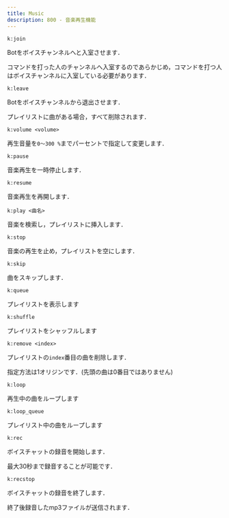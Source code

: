 ```yaml
---
title: Music
description: 800 - 音楽再生機能
---
```


<command 
  name="join"
  :roles="[{name: 'サーバーOnly', color: 'green'}]"
  :usages="['k:join']">

<div>

  `k:join`

Botをボイスチャンネルへと入室させます．

コマンドを打った人のチャンネルへ入室するのであらかじめ，コマンドを打つ人はボイスチャンネルに入室している必要があります．

</div>

</command>

<command 
  name="leave"
  :roles="[{name: 'サーバーOnly', color: 'green'}]"
  :usages="['k:leave']">

<div>

  `k:leave`

Botをボイスチャンネルから退出させます．

プレイリストに曲がある場合，すべて削除されます．

</div>

</command>

<command 
  name="volume"
  :roles="[{name: 'サーバーOnly', color: 'green'}]"
  :usages="['k:volume 100', 'k:volume 30']">

<div>

  `k:volume <volume>`

再生音量を`0～300 %`までパーセントで指定して変更します．

</div>

</command>

<command 
  name="pause"
  :roles="[{name: 'サーバーOnly', color: 'green'}]"
  :usages="['k:pause']">

<div>

  `k:pause`

音楽再生を一時停止します．

</div>

</command>

<command 
  name="resume"
  :roles="[{name: 'サーバーOnly', color: 'green'}]"
  :usages="['k:resume']">

<div>

  `k:resume`

音楽再生を再開します．

</div>

</command>

<command 
  name="play"
  :roles="[{name: 'サーバーOnly', color: 'green'}]"
  :usages="['k:play 潮風']">

<div>

  `k:play <曲名>`

音楽を検索し，プレイリストに挿入します．

</div>

</command>

<command 
  name="stop"
  :roles="[{name: 'サーバーOnly', color: 'green'}]"
  :usages="['k:stop']">

<div>

  `k:stop`

音楽の再生を止め，プレイリストを空にします．

</div>

</command>

<command 
  name="skip"
  :roles="[{name: 'サーバーOnly', color: 'green'}]"
  :usages="['k:skip']">

<div>

  `k:skip`

曲をスキップします．

</div>

</command>

<command 
  name="queue"
  :aliases="['playlist']"
  :roles="[{name: 'サーバーOnly', color: 'green'}]"
  :usages="['k:queue']">

<div>

  `k:queue`

プレイリストを表示します

</div>

</command>

<command 
  name="shuffle"
  :roles="[{name: 'サーバーOnly', color: 'green'}]"
  :usages="['k:shuffle']">

<div>

  `k:shuffle`

プレイリストをシャッフルします

</div>

</command>

<command 
  name="remove"
  :roles="[{name: 'サーバーOnly', color: 'green'}]"
  :usages="['k:remove 2']">

<div>

  `k:remove <index>`

プレイリストの`index`番目の曲を削除します．

指定方法は1オリジンです．(先頭の曲は0番目ではありません)

</div>

</command>

<command 
  name="loop"
  :roles="[{name: 'サーバーOnly', color: 'green'}]"
  :usages="['k:loop']">

<div>

  `k:loop`

再生中の曲をループします

</div>

</command>

<command 
  name="loop_queue"
  :roles="[{name: 'サーバーOnly', color: 'green'}]"
  :usages="['k:loop_queue']">

<div>

  `k:loop_queue`

プレイリスト中の曲をループします

</div>

</command>

<command 
  name="rec"
  :roles="[{name: 'サーバーOnly', color: 'green'},{name: 'メッセージ編集権限', color: 'purple'}]"
  :usages="['k:rec']">

<div>

  `k:rec`

ボイスチャットの録音を開始します．

最大30秒まで録音することが可能です．

</div>

</command>

<command 
  name="recstop"
  :roles="[{name: 'サーバーOnly', color: 'green'},{name: 'メッセージ編集権限', color: 'purple'}]"
  :usages="['k:recstop']">

<div>

  `k:recstop`

ボイスチャットの録音を終了します．

終了後録音したmp3ファイルが送信されます．

</div>

</command>

